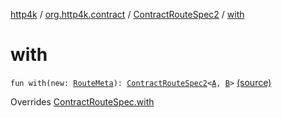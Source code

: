 [http4k](../../index.md) / [org.http4k.contract](../index.md) / [ContractRouteSpec2](index.md) / [with](./with.md)

# with

`fun with(new: `[`RouteMeta`](../-route-meta/index.md)`): `[`ContractRouteSpec2`](index.md)`<`[`A`](index.md#A)`, `[`B`](index.md#B)`>` [(source)](https://github.com/http4k/http4k/blob/master/http4k-contract/src/main/kotlin/org/http4k/contract/routeSpec.kt#L52)

Overrides [ContractRouteSpec.with](../-contract-route-spec/with.md)

